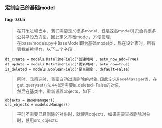 ### 定制自己的基础model
#### tag: 0.0.5
> 在开发过程当中，我们需要定义很多model，但是这些model其实会有很多公共字段及方法，因此定义基础model，方便管理.  
> 在base/models.py中BaseModel即为基础model类，我在设计表时，所有表我都希望有，以下三个字段：  
```
dt_create = models.DateTimeField('创建时间', auto_now_add=True)
dt_update = models.DateTimeField('更新时间', auto_now=True)
is_deleted = models.BooleanField('是否删除', default=False)
```
> 同时，我筛选时，我要自动过滤删除的对象.
> 因此定义BaseManager类，在get_queryset方法中指定需要is_deleted=False的对象.  
> 然后在基类中，重新设置objects，如下：  
```
objects = BaseManager()
src_objects = models.Manager()
```
> 平时不需要已经删除的对象时，就使用objects，如果需要查找删除对象时，使用src_objects.  
